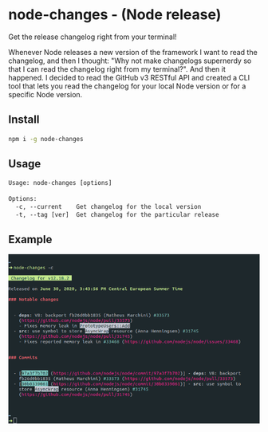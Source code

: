 # node-changes - (Node release)

Get the release changelog right from your terminal!

Whenever Node releases a new version of the framework I want to read the changelog, and then I thought: "Why not make changelogs supernerdy so that I can read the changelog right from my terminal?". And then it happened. I decided to read the GitHub v3 RESTful API and created a CLI tool that lets you read the changelog for your local Node version or for a specific Node version.

## Install
```bash
npm i -g node-changes
```

## Usage
```
Usage: node-changes [options]

Options:
  -c, --current    Get changelog for the local version
  -t, --tag [ver]  Get changelog for the particular release
```

## Example

![terminal_execution](assets/example.png)
